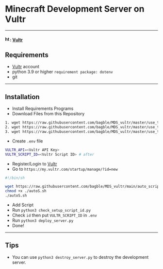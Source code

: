 # Minecraft Development Server on Vultr

---
#### <img src="https://www.vultr.com/media/icon_onwhite.svg" width="16" height="16" alt="https://www.vultr.com/?ref=9163513-8H"/>: [Vultr](https://www.vultr.com/?ref=9163513-8H)


## Requirements
* [Vultr](https://www.vultr.com/?ref=9163513-8H) account
* python 3.9 or higher `requirement package: dotenv`
* git
---
## Installation
* Install Requirements Programs
* Download Files from this Repository
```bash
1. wget https://raw.githubusercontent.com/bagble/MDS_vultr/master/use_this/deploy_server.py
2. wget https://raw.githubusercontent.com/bagble/MDS_vultr/master/use_this/destroy_server.py
3. wget https://raw.githubusercontent.com/bagble/MDS_vultr/master/use_this/check_setup_script_id.py
```
* Create `.env` file
```bash
VULTR_API=<Vultr API Key>
VULTR_SCRIPT_ID=<Vultr Script ID> # after
```
* Register/Login to [Vultr](https://www.vultr.com/?ref=9163513-8H)
* Go to `https://my.vultr.com/startup/manage/?id=new`
```bash
#!/bin/sh

wget https://raw.githubusercontent.com/bagble/MDS_vultr/main/auto_script.sh -O autoS.sh
chmod +x ./autoS.sh
./autoS.sh
```
* Add Script
* Run `python3 check_setup_script_id.py`
* Check `id` then put `VULTR_SCRIPT_ID` in `.env`
* Run `python3 deploy_server.py`
* Done!
---
## Tips
* You can use `python3 destroy_server.py` to destroy the development server.
